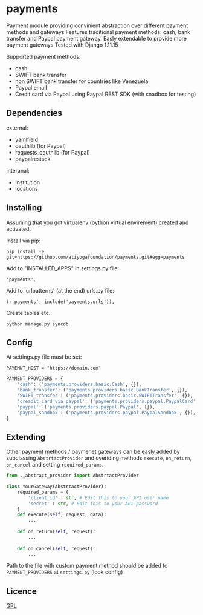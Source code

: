 payments
=================================

Payment module providing convinient abstraction over different payment methods and gateways
Features traditional payment methods: cash, bank transfer and Paypal payment gateway. 
Easly extendable to provide more payment gateways
Tested with Django 1.11.15

Supported payment methods:
* cash
* SWIFT bank transfer
* non SWIFT bank transfer for countries like Venezuela
* Paypal email
* Credit card via Paypal using Paypal REST SDK (with snadbox for testing)


Dependencies
------------

external:
* yamlfield
* oauthlib (for Paypal)
* requests_oauthlib (for Paypal)
* paypalrestsdk

interanal:
* Institution
* locations


Installing
----------
Assuming that you got virtualenv (python virtual envirement) created and activated.

Install via pip:

    pip install -e git+https://github.com/atiyogafoundation/payments.git#egg=payments

Add to "INSTALLED_APPS" in settings.py file:
    
    'payments',

Add to 'urlpatterns' (at the end) urls.py file:
    
    (r'payments', include('payments.urls')),
    
Create tables etc.:

    python manage.py syncdb

Config
------
At settings.py file must be set:
    
    PAYEMNT_HOST = "https://domain.com"

```python
PAYMENT_PROVIDERS = {
    'cash': ('payments.providers.basic.Cash', {}),
    'bank_transfer': ('payments.providers.basic.BankTransfer', {}),
    'SWIFT_transfer': ('payments.providers.basic.SWIFTTransfer', {}),
    'creadit_card_via_paypal': ('payments.providers.paypal.PaypalCard', {}),
    'paypal': ('payments.providers.paypal.Paypal', {}),
    'paypal_sandbox': ('payments.providers.paypal.PaypalSandbox', {}),
}
```

Extending
---------

Other payment methods / paymenet gateways can be easly added by subclassing `AbstrtactProvider` and overiding methods `execute`, `on_return`, `on_cancel` and setting `required_params`.


```python
from ._abstract_provider import AbstrtactProvider

class YourGateway(AbstrtactProvider):
    required_params = {
        'client_id' : str, # Edit this to your API user name
        'secret' : str, # Edit this to your API password
    }
    def execute(self, request, data):
        ...
     
    def on_return(self, request):
        ...
     
    def on_cancel(self, request):
        ...
```

Path to the file with custom payment method should be added to `PAYMENT_PROVIDERS` at `settings.py` (look config)

Licence
-------
[GPL](LICENSE)
